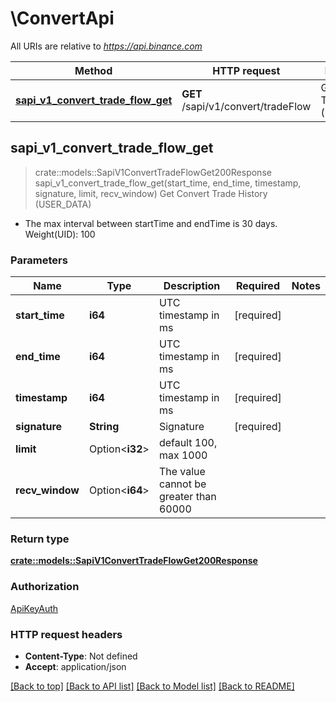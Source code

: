 # \ConvertApi

All URIs are relative to *https://api.binance.com*

Method | HTTP request | Description
------------- | ------------- | -------------
[**sapi_v1_convert_trade_flow_get**](ConvertApi.md#sapi_v1_convert_trade_flow_get) | **GET** /sapi/v1/convert/tradeFlow | Get Convert Trade History (USER_DATA)



## sapi_v1_convert_trade_flow_get

> crate::models::SapiV1ConvertTradeFlowGet200Response sapi_v1_convert_trade_flow_get(start_time, end_time, timestamp, signature, limit, recv_window)
Get Convert Trade History (USER_DATA)

- The max interval between startTime and endTime is 30 days.  Weight(UID): 100

### Parameters


Name | Type | Description  | Required | Notes
------------- | ------------- | ------------- | ------------- | -------------
**start_time** | **i64** | UTC timestamp in ms | [required] |
**end_time** | **i64** | UTC timestamp in ms | [required] |
**timestamp** | **i64** | UTC timestamp in ms | [required] |
**signature** | **String** | Signature | [required] |
**limit** | Option<**i32**> | default 100, max 1000 |  |
**recv_window** | Option<**i64**> | The value cannot be greater than 60000 |  |

### Return type

[**crate::models::SapiV1ConvertTradeFlowGet200Response**](_sapi_v1_convert_tradeFlow_get_200_response.md)

### Authorization

[ApiKeyAuth](../README.md#ApiKeyAuth)

### HTTP request headers

- **Content-Type**: Not defined
- **Accept**: application/json

[[Back to top]](#) [[Back to API list]](../README.md#documentation-for-api-endpoints) [[Back to Model list]](../README.md#documentation-for-models) [[Back to README]](../README.md)

